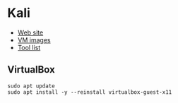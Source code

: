 # Kali

* [Web site](https://www.kali.org/)
* [VM images](https://www.offensive-security.com/kali-linux-vm-vmware-virtualbox-image-download/)
* [Tool list](https://tools.kali.org/tools-listing)

## VirtualBox

```
sudo apt update
sudo apt install -y --reinstall virtualbox-guest-x11
```
